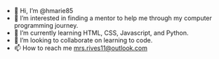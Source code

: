 - 👋 Hi, I’m @hmarie85
- 👀 I’m interested in finding a mentor to help me through my computer programming journey.
- 🌱 I’m currently learning HTML, CSS, Javascript, and Python.
- 💞️ I’m looking to collaborate on learning to code.
- 📫 How to reach me mrs.rives11@outlook.com

<!---
hmarie85/hmarie85 is a ✨ special ✨ repository because its `README.md` (this file) appears on your GitHub profile.
You can click the Preview link to take a look at your changes.
--->
